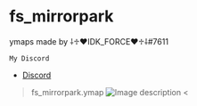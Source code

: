 # fs_mirrorpark
ymaps made by ⸸♱♥IDK_FORCE♥♱⸸#7611

```My Discord```
- [Discord](https://discord.gg/6kJ5ubDEWE)


>fs_mirrorpark.ymap
![Image description](https://cdn.discordapp.com/attachments/784243374269661195/967465674215661598/unknown.png)
<
